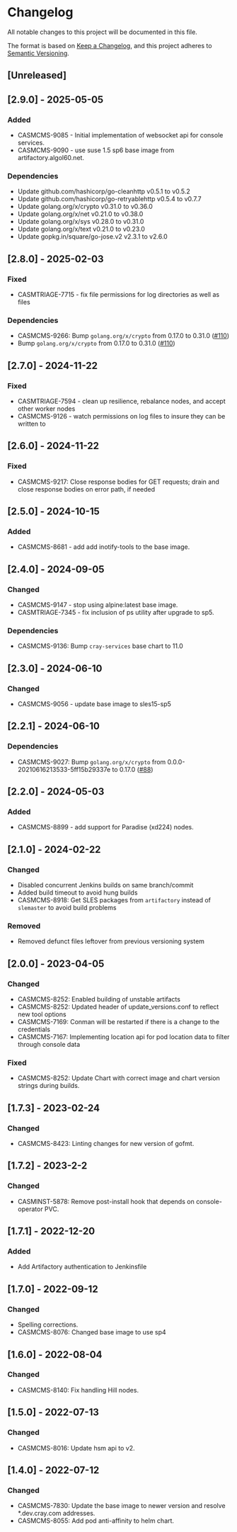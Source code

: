# Changelog

All notable changes to this project will be documented in this file.

The format is based on [Keep a Changelog](https://keepachangelog.com/en/1.0.0/),
and this project adheres to [Semantic Versioning](https://semver.org/spec/v2.0.0.html).

## [Unreleased]

## [2.9.0] - 2025-05-05
### Added
- CASMCMS-9085 - Initial implementation of websocket api for console services.
- CASMCMS-9090 - use suse 1.5 sp6 base image from artifactory.algol60.net.

### Dependencies
- Update github.com/hashicorp/go-cleanhttp v0.5.1 to v0.5.2
- Update github.com/hashicorp/go-retryablehttp v0.5.4 to v0.7.7
- Update golang.org/x/crypto v0.31.0 to v0.36.0
- Update golang.org/x/net v0.21.0 to v0.38.0
- Update golang.org/x/sys v0.28.0 to  v0.31.0
- Update golang.org/x/text v0.21.0 to v0.23.0
- Update gopkg.in/square/go-jose.v2 v2.3.1 to v2.6.0

## [2.8.0] - 2025-02-03
### Fixed
- CASMTRIAGE-7715 - fix file permissions for log directories as well as files

### Dependencies
- CASMCMS-9266: Bump `golang.org/x/crypto` from 0.17.0 to 0.31.0 ([#110](https://github.com/Cray-HPE/console-node/pull/110))
- Bump `golang.org/x/crypto` from 0.17.0 to 0.31.0 ([#110](https://github.com/Cray-HPE/console-node/pull/110))

## [2.7.0] - 2024-11-22
### Fixed
- CASMTRIAGE-7594 - clean up resilience, rebalance nodes, and accept other worker nodes
- CASMCMS-9126 - watch permissions on log files to insure they can be written to

## [2.6.0] - 2024-11-22
### Fixed
- CASMCMS-9217: Close response bodies for GET requests; drain and close response bodies on error path, if needed

## [2.5.0] - 2024-10-15
### Added
- CASMCMS-8681 - add add inotify-tools to the base image.

## [2.4.0] - 2024-09-05
### Changed
- CASMCMS-9147 - stop using alpine:latest base image.
- CASMTRIAGE-7345 - fix inclusion of ps utility after upgrade to sp5.

### Dependencies
- CASMCMS-9136: Bump `cray-services` base chart to 11.0

## [2.3.0] - 2024-06-10
### Changed
- CASMCMS-9056 - update base image to sles15-sp5

## [2.2.1] - 2024-06-10
### Dependencies
- CASMCMS-9027: Bump `golang.org/x/crypto` from 0.0.0-20210616213533-5ff15b29337e to 0.17.0 ([#88](https://github.com/Cray-HPE/console-node/pull/88))

## [2.2.0] - 2024-05-03
### Added
- CASMCMS-8899 - add support for Paradise (xd224) nodes.

## [2.1.0] - 2024-02-22
### Changed
- Disabled concurrent Jenkins builds on same branch/commit
- Added build timeout to avoid hung builds
- CASMCMS-8918: Get SLES packages from `artifactory` instead of `slemaster` to avoid build problems

### Removed
- Removed defunct files leftover from previous versioning system

## [2.0.0] - 2023-04-05
### Changed
 - CASMCMS-8252: Enabled building of unstable artifacts
 - CASMCMS-8252: Updated header of update_versions.conf to reflect new tool options
 - CASMCMS-7169: Conman will be restarted if there is a change to the credentials
 - CASMCMS-7167: Implementing location api for pod location data to filter through console data

### Fixed
 - CASMCMS-8252: Update Chart with correct image and chart version strings during builds.

## [1.7.3] - 2023-02-24
### Changed
- CASMCMS-8423: Linting changes for new version of gofmt.

## [1.7.2] - 2023-2-2
### Changed
- CASMINST-5878: Remove post-install hook that depends on console-operator PVC.

## [1.7.1] - 2022-12-20
### Added
- Add Artifactory authentication to Jenkinsfile

## [1.7.0] - 2022-09-12
### Changed
 - Spelling corrections.
 - CASMCMS-8076: Changed base image to use sp4

## [1.6.0] - 2022-08-04
### Changed
 - CASMCMS-8140: Fix handling Hill nodes.

## [1.5.0] - 2022-07-13
### Changed
 - CASMCMS-8016: Update hsm api to v2.

## [1.4.0] - 2022-07-12
### Changed
 - CASMCMS-7830: Update the base image to newer version and resolve *.dev.cray.com addresses.
 - CASMCMS-8055: Add pod anti-affinity to helm chart.
